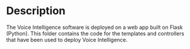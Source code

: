 # Description
The Voice Intelligence software is deployed on a web app built on Flask (Python). This folder contains the code for the templates and controllers that have been used to deploy Voice Intelligence.
